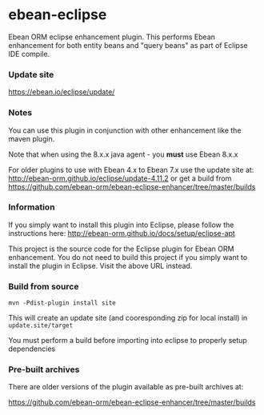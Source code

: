 ebean-eclipse
======================

Ebean ORM eclipse enhancement plugin.  This performs Ebean enhancement for both entity beans and "query beans" as part of Eclipse IDE compile.

### Update site

https://ebean.io/eclipse/update/

### Notes

You can use this plugin in conjunction with other enhancement like the maven plugin.

Note that when using the 8.x.x java agent - you **must** use Ebean 8.x.x

For older plugins to use with Ebean 4.x to Ebean 7.x use the update site at: http://ebean-orm.github.io/eclipse/update-4.11.2 or get a build from https://github.com/ebean-orm/ebean-eclipse-enhancer/tree/master/builds 


### Information

If you simply want to install this plugin into Eclipse, please follow the instructions here: http://ebean-orm.github.io/docs/setup/eclipse-apt

This project is the source code for the Eclipse plugin for Ebean ORM enhancement. You do not need to build this project if you simply want to install the plugin in Eclipse. Visit the above URL instead.

### Build from source

`mvn -Pdist-plugin install site`

This will create an update site (and cooresponding zip for local install) in `update.site/target`

You must perform a build before importing into eclipse to properly setup dependencies

### Pre-built archives

There are older versions of the plugin available as pre-built archives at:

https://github.com/ebean-orm/ebean-eclipse-enhancer/tree/master/builds 
